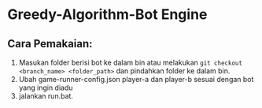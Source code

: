 # Greedy-Algorithm-Bot Engine 

## Cara Pemakaian:
1. Masukan folder berisi bot ke dalam bin atau melakukan ```git checkout <branch_name> <folder_path>``` dan pindahkan folder ke dalam bin.
2. Ubah game-runner-config.json player-a dan player-b sesuai dengan bot yang ingin diadu
3. jalankan run.bat.
